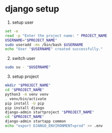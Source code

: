 # django setup
1. setup user
```sh
set -e
read -p "Enter the project name: " PROJECT_NAME
USERNAME="$PROJECT_NAME"
sudo useradd -ms /bin/bash $USERNAME
echo "User "$USERNAME" created successfully."
```
2. switch user
```sh
sudo su - "$USERNAME"
```
3. setup project
```sh
mkdir "$PROJECT_NAME"
cd "$PROJECT_NAME"
python3 -m venv venv
. venv/bin/activate
pip install -U pip
pip install django
django-admin startproject "$PROJECT_NAME"
cd "$PROJECT_NAME"
django-admin startapp common
echo "export DJANGO_ENVIRONMENT=prod" >> .env
```
